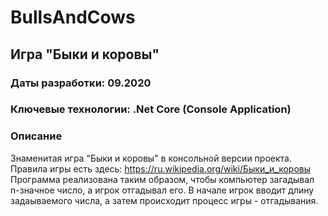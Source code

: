 # BullsAndCows
## Игра "Быки и коровы"

### Даты разработки: 09.2020

### Ключевые технологии: .Net Core (Console Application)

### Описание

Знаменитая игра "Быки и коровы" в консольной версии проекта. Правила игры есть здесь: https://ru.wikipedia.org/wiki/Быки_и_коровы
Программа реализована таким образом, чтобы компьютер загадывал n-значное число, а игрок отгадывал его. В начале игрок вводит длину задаываемого числа, а затем происходит процесс игры - отгадывания.